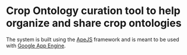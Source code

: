 # Crop Ontology curation tool to help organize and share crop ontologies

The system is built using the [ApeJS](https://github.com/lmatteis/apejs)
framework and is meant to be used with [Google App Engine](http://code.google.com/appengine/).
